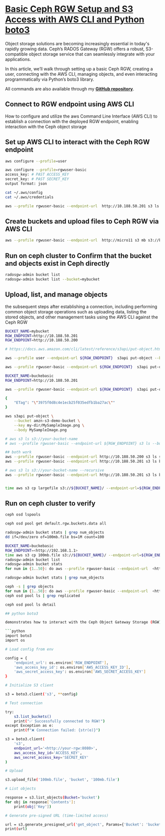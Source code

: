 # **[Basic Ceph RGW Setup and S3 Access with AWS CLI and Python boto3](https://medium.com/@hojat_gazestani/basic-ceph-rgw-setup-and-s3-access-with-aws-cli-and-python-boto3-c3db142d3b55)**

Object storage solutions are becoming increasingly essential in today's rapidly growing data. Ceph’s RADOS Gateway (RGW) offers a robust, S3-compatible object storage service that can seamlessly integrate with your applications.

In this article, we’ll walk through setting up a basic Ceph RGW, creating a user, connecting with the AWS CLI, managing objects, and even interacting programmatically via Python’s boto3 library.

All commands are also available through my **[GitHub repository](https://github.com/hojat-gazestani/openstack/blob/main/Ceph/octapus/11-Basic%20Ceph%20RGW%20Setup%20and%20S3%20Access%20with%20AWS%20CLI.md)**.

## Connect to RGW endpoint using AWS CLI

How to configure and utilize the aws Command Line Interface (AWS CLI) to establish a connection with the deployed RGW endpoint, enabling interaction with the Ceph object storage

## Set up AWS CLI to interact with the Ceph RGW endpoint

```bash
aws configure --profile=user

aws configure --profile=rgwuser-basic
access_key: # PAST ACCESS_KEY
secret_key: # PAST SECRET_KEY
output format: json

cat ~/.aws/config
cat ~/.aws/credentials

aws --profile rgwuser-basic --endpoint-url  http://10.188.50.201 s3 ls
```

## Create buckets and upload files to Ceph RGW via AWS CLI

```bash
aws --profile rgwuser-basic --endpoint-url  http://micro11 s3 mb s3://buckebasic --region default
```

## Run on ceph cluster to Confirm that the bucket and objects exist in Ceph directly

```bash
radosgw-admin bucket list
radosgw-admin bucket list --bucket=mybucket

```

## Upload, list, and manage objects

the subsequent steps after establishing a connection, including performing common object storage operations such as uploading data, listing the stored objects, and other management tasks using the AWS CLI against the Ceph RGW

```bash
BUCKET_NAME=mybucket
RGW_ENDPOINT=http://10.188.50.201
RGW_ENDPOINT=http://10.188.50.200

# https://docs.aws.amazon.com/cli/latest/reference/s3api/put-object.html

aws --profile user --endpoint-url ${RGW_ENDPOINT}  s3api put-object --bucket ${BUCKET_NAME} --key TrialBalanceLinamar.xlsx --body ~/Downloads/TrialBalanceLinamar.xlsx

aws --profile rgwuser-basic --endpoint-url ${RGW_ENDPOINT}  s3api put-object --bucket ${BUCKET_NAME} --key TB3.xlsx --body ~/Downloads/TB3.xlsx

BUCKET_NAME=buckebasic
RGW_ENDPOINT=http://10.188.50.201

aws --profile rgwuser-basic --endpoint-url ${RGW_ENDPOINT}  s3api put-object --bucket ${BUCKET_NAME} --key testfile --body /etc/services

{
    "ETag": "\"3975f0d8c4e1ecb25f035edfb1ba27ac\""
}

aws s3api put-object \
    --bucket amzn-s3-demo-bucket \
    --key my-dir/MySampleImage.png \
    --body MySampleImage.png

# aws s3 ls s3://your-bucket-name
# aws --profile rgwuser-basic --endpoint-url ${RGW_ENDPOINT} s3 ls --bucket ${BUCKET_NAME}

## both work
aws --profile rgwuser-basic --endpoint-url http://10.188.50.200 s3 ls s3://buckebasic
aws --profile rgwuser-basic --endpoint-url http://10.188.50.201 s3 ls buckebasic

# aws s3 ls s3://your-bucket-name --recursive
aws --profile rgwuser-basic --endpoint-url http://10.188.50.201 s3 ls buckebasic --recursive


time aws s3 cp largefile s3://${BUCKET_NAME}/ --endpoint-url=${RGW_ENDPOINT}
```

## Run on ceph cluster to verify

```bash
ceph osd lspools

ceph osd pool get default.rgw.buckets.data all

radosgw-admin bucket stats | grep num_objects
dd if=/dev/zero of=100mb.file bs=1M count=100

BUCKET_NAME=buckebasic
RGW_ENDPOINT=<http://192.168.1.1>
time aws s3 cp 100mb.file s3://${BUCKET_NAME}/ --endpoint-url=${RGW_ENDPOINT}
radosgw-admin bucket list
radosgw-admin bucket stats
for num in {1..50}: do aws --profile rgwuser-basic --endpoint-url  <http://192.168.1.1> s3api list-object --bucket buckebasic --key testfile"${num}" --body /etc/services; done

radosgw-admin bucket stats | grep num_objects

ceph -s | grep objects
for num in {1..50}: do aws --profile rgwuser-basic --endpoint-url  <http://192.168.1.1> s3api delete-object --bucket buckebasic --key testfile"${num}" ; done
ceph osd pool ls | grep replicated

ceph osd pool ls detail

## python boto3

demonstrates how to interact with the Ceph Object Gateway Storage (RGW) using the boto3 library after the S3 client has been initialized practical ways to manage objects within your Ceph RGW storage programmatically using Python and the boto3 library utilizing the "AWS S3 CLI for Ceph Object Gateway Storage" for managing your object storage. While this example uses Python, the underlying concepts of uploading, listing, and generating pre-signed URLs are analogous to operations performed using the AWS S3 command-line interface.

```python
import boto3
import os

# Load config from env

config = {
    'endpoint_url': os.environ['RGW_ENDPOINT'],
    'aws_access_key_id': os.environ['AWS_ACCESS_KEY_ID'],
    'aws_secret_access_key': os.environ['AWS_SECRET_ACCESS_KEY']
}

# Initialize S3 client

s3 = boto3.client('s3', **config)

# Test connection

try:
    s3.list_buckets()
    print("✅ Successfully connected to RGW!")
except Exception as e:
    print(f"❌ Connection failed: {str(e)}")

s3 = boto3.client(
    's3',
    endpoint_url='<http://your-rgw:8080>',
    aws_access_key_id='ACCESS_KEY',
    aws_secret_access_key='SECRET_KEY'
)

# Upload

s3.upload_file('100mb.file', 'bucket', '100mb.file')

# List objects

response = s3.list_objects(Bucket='bucket')
for obj in response['Contents']:
    print(obj['Key'])

# Generate pre-signed URL (time-limited access)

url = s3.generate_presigned_url('get_object', Params={'Bucket': 'bucket', 'Key': '100mb.file'}, ExpiresIn=3600)
print(url)
```
